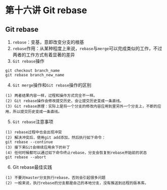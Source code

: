# 第十六讲 Git rebase
## Git rebase
1. `rebase`：变基，意即改变分支的根基
2. `rebase`作用：从某种程度上来说，`rebase`与`merge`可以完成类似的工作，不过两者的工作方式有着显著的差异
3. `Git rebase`操作
```
git checkout branch_name
git rebase branch_new_name
```

4. `Git merge`操作和`Git rebase`操作的区别
```
(1) 两者结果内容一样，过程和操作方式完全不一样。
(2) Git rebase操作会修改提交历史，会让提交历史变成一条直线。
(3) Git rebase原理：实际上是将一个分支的修改内容应用到里另外一个分支上，不断的应用，所以提交历史变成一条直线。
```

5. `Git rebase`注意事项
```
(1) rebase过程中也会出现冲突
(2) 解决冲突后，使用git add添加，然后执行如下命令：
git rebase --continue
(3) 接下来Git会继续应用余下的补丁
(4) 任何时候都可以通过如下命令终止rebase，分支会恢复到rebase开始前的状态
git rebase --abort
```

6. Git rebase最佳实践
```
(1) 不要对master分支执行rebase，否则会引起很多问题
(2) 一般来说，执行rebase的分支都是自己的本地分支，没有推送到远程的版本库。
```


